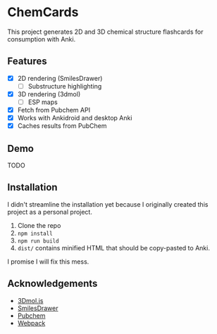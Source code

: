 # ChemCards

This project generates 2D and 3D chemical structure flashcards
for consumption with Anki.

## Features

- [x] 2D rendering (SmilesDrawer)
  - [ ] Substructure highlighting
- [x] 3D rendering (3dmol)
  - [ ] ESP maps
- [x] Fetch from Pubchem API
- [x] Works with Ankidroid and desktop Anki
- [x] Caches results from PubChem

## Demo

TODO

## Installation

I didn't streamline the installation yet because
I originally created this project as a personal project.

1. Clone the repo
2. `npm install`
3. `npm run build`
4. `dist/` contains minified HTML that should be copy-pasted to Anki.

I promise I will fix this mess.

## Acknowledgements

- [3Dmol.js](url)
- [SmilesDrawer](url)
- [Pubchem](url)
- [Webpack](url)
